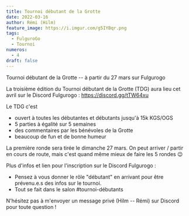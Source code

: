 ```yaml
---
title: Tournoi débutant de la Grotte
date: 2022-03-16
author: Rémi (Hilm)
feature_image: https://i.imgur.com/g5IYBqr.png
tags:
  - FulguroGo
  - Tournoi
numeros: 
  - 4
draft: false
---
```


Tournoi débutant de la Grotte -- à partir du 27 mars sur Fulgurogo

La troisième édition du  Tournoi débutant de la Grotte (TDG) aura lieu cet avril sur le  Discord Fulgurogo : https://discord.gg/tTW64xu

Le TDG c'est 
- ouvert à toutes les débutantes et débutants jusqu'à 15k KGS/OGS
- 5 parties à égalité sur 5 semaines
- des commentaires par les bénévoles de la Grotte
- beaucoup de fun et de bonne humeur

La première ronde sera tirée le dimanche 27 mars. On peut arriver / partir en cours de route, mais c'est quand même mieux de faire les 5 rondes 😉

Plus d'infos et lien pour l'inscription sur le Discord Fulgurogo :
- Pensez à vous donner le rôle "débutant" en arrivant pour être prévenu.e.s des infos sur le tournoi.
- Tout se fait dans le salon #tournoi-débutants

N'hésitez pas à m'envoyer un message privé (Hilm -- Rémi) sur Discord pour toute question ! 
